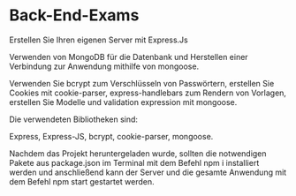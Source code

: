 # Back-End-Exams

Erstellen Sie Ihren eigenen Server mit Express.Js

Verwenden von MongoDB für die Datenbank und Herstellen einer Verbindung zur Anwendung mithilfe von mongoose.

Verwenden Sie bcrypt zum Verschlüsseln von Passwörtern, erstellen Sie Cookies mit cookie-parser, express-handlebars zum Rendern von Vorlagen, erstellen Sie Modelle und validation expression mit mongoose.

Die verwendeten Bibliotheken sind:

Express,
Express-JS,
bcrypt,
cookie-parser,
mongoose.

Nachdem das Projekt heruntergeladen wurde, sollten die notwendigen Pakete aus package.json im Terminal mit dem Befehl npm i installiert werden und anschließend kann der Server und die gesamte Anwendung mit dem Befehl npm start gestartet werden.
